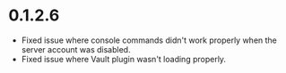 # 0.1.2.6
- Fixed issue where console commands didn't work properly when the server account was disabled.
- Fixed issue where Vault plugin wasn't loading properly.